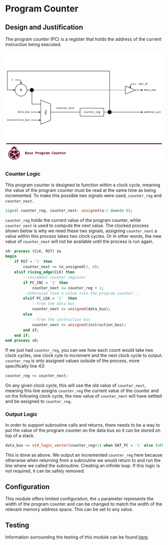 # Program Counter

## Design and Justification
<!-- Please discuss your design here -->
<!-- Make sure to justify any design choices made where there may be an alternative approach -->
The program counter (PC) is a register that holds the address of the current instruction being executed.

![Program counter block diagram](/images/Program_Counter_Block_Diagram.png)

### Counter Logic
This program counter is designed to function within a clock cycle, meaning the value of the program counter must be read at the same time as being incremented. To make this possible two signals were used, `counter_reg` and `counter_next`.

```VHDL
signal counter_reg, counter_next: unsigned(a-1 downto 0);
```

`counter_reg` holds the current value of the program counter, while `counter_next` is used to compute the next value. The clocked process shown below is why we need these two signals, assigning `counter_next` a value within this process takes two clock cycles. Or in other words, the new value of `counter_next` will not be available until the process is run again.

```VHDL
s0: process (CLK, RST) is
begin
    if RST = '1' then
        counter_next <= to_unsigned(1, 8);
    elsif rising_edge(CLK) then
        --increment counter register
        if PC_INC = '1' then
            counter_next <= counter_reg + 1;
        --otherwise load a value into the program counter...
        elsif PC_LDA = '1'  then
            --from the data bus
            counter_next <= unsigned(data_bus);
        else
            --from the instruction bus
            counter_next <= unsigned(instruction_bus);
        end if;
    end if;
end process s0;
```

If we just had `counter_reg`, you can see how each count would take two clock cycles, one clock cyle to increment and the next clock cycle to output. `counter_reg` is only assigned values outside of the process, more specifically line 43:

```VHDL
counter_reg <= counter_next;
```

On any given clock cycle, this will use the old value of `counter_next`, meaning this line assigns `counter_reg` the current value of the counter and on the following clock cycle, the new value of `counter_next` will have settled and be assigned to `counter_reg`.

### Output Logic
In order to support subroutine calls and returns, there needs to be a way to put the value of the program counter on the data bus so it can be stored on top of a stack.

```VHDL
data_bus <= std_logic_vector(counter_reg+1) when DAT_PC = '1' else (others => 'Z');
```

This is done as above. We output an incremented `counter_reg` here because otherwise when returning from a subroutine we would return to and run the line where we called the subroutine. Creating an infinite loop. If this logic is not required, it can be safely removed.

## Configuration
This module offers limited configuration, the `a` parameter represents the width of the program counter and can be changed to match the width of the relevant memory address space. This can be set to any value.

## Testing
Information surrounding the testing of this module can be found [here](https://github.com/Zachary-Pearce/Pomegranate/blob/main/testing/PC/).
